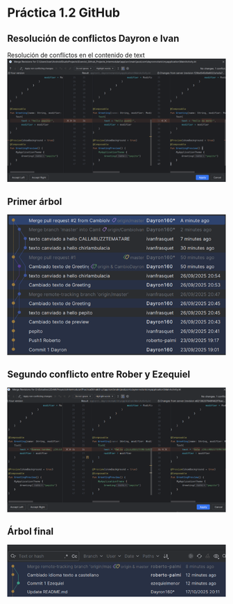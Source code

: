 # Práctica 1.2 GitHub
## Resolución de conflictos Dayron e Ivan
Resolución de conflictos en el contenido de text
![Resolución de conflictos](imagenes/conflict-resolution.png)



## Primer árbol

![Tree](imagenes/tree.png)

## Segundo conflicto entre Rober y Ezequiel

![Conflicto de rober (izquierda) y ezequiel (derecha)](imagenes/ConflictoRoberEzequiel.png)

## Árbol final

![arbol_final](imagenes/SegundoTree.png)